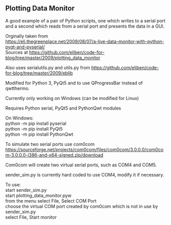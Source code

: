 ## Plotting Data Monitor

A good example of a pair of Python scripts, one which writes to a serial port and a second which reads from a serial port and presents the data in a GUI.

Orginally taken from <br />
 https://eli.thegreenplace.net/2009/08/07/a-live-data-monitor-with-python-pyqt-and-pyserial/ <br />
Sources at
 https://github.com/eliben/code-for-blog/tree/master/2009/plotting_data_monitor

Also uses serialutils.py and utils.py from
 https://github.com/eliben/code-for-blog/tree/master/2009/eblib



Modified for Python 3, PyQt5 and to use QProgressBar instead of qwtthermo.

Currently only working on Windows (can be modified for Linux)

Requires Python serial, PyQt5 and PythonQwt modules

On Windows: <br />
 python -m pip install pyserial <br />
 python -m pip install PyQt5 <br />
 python -m pip install PythonQwt


To simulate two serial ports use com0com <br />
https://sourceforge.net/projects/com0com/files/com0com/3.0.0.0/com0com-3.0.0.0-i386-and-x64-signed.zip/download

Com0com will create two virtual serial ports, such as COM4 and COM5.

sender_sim.py is currently hard coded to use COM4, modify it if necessary.

To use: <br />
 start sender_sim.py <br />
 start plotting_data_monitor.pyw <br />
 from the menu select File, Select COM Port <br />
 choose the virtual COM port created by com0com which is not in use by sender_sim.py <br />
 select File, Start monitor


